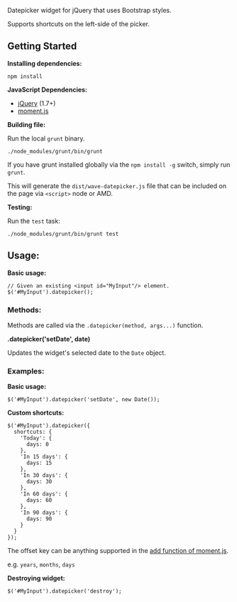 Datepicker widget for jQuery that uses Bootstrap styles.

Supports shortcuts on the left-side of the picker.


## Getting Started

**Installing dependencies:**

    npm install
    
**JavaScript Dependencies:**

* [jQuery](http://jquery.com/) (1.7+)
* [moment.js](http://momentjs.com/)


**Building file:**

Run the local `grunt` binary.

    ./node_modules/grunt/bin/grunt

If you have grunt installed globally via the `npm install -g` switch, simply run `grunt`.

This will generate the `dist/wave-datepicker.js` file that can be included on the page via `<script>` node or AMD.


**Testing:**

Run the `test` task:

    ./node_modules/grunt/bin/grunt test


## Usage:

**Basic usage:**

    // Given an existing <input id="MyInput"/> element.
    $('#MyInput').datepicker();



### Methods:

Methods are called via the `.datepicker(method, args...)` function.

**.datepicker('setDate', date)**

Updates the widget's selected date to the `Date` object.

### Examples:

**Basic usage:**

    $('#MyInput').datepicker('setDate', new Date());


**Custom shortcuts:**

    $('#MyInput').datepicker({
      shortcuts: {
        'Today': {
          days: 0
        },
        'In 15 days': {
          days: 15
        },
        'In 30 days': {
          days: 30
        },
        'In 60 days': {
          days: 60
        },
        'In 90 days': {
          days: 90
        }
      }
    });

The offset key can be anything supported in the [add function of moment.js](http://momentjs.com/docs/#/manipulating/add/).

e.g. `years`, `months`, `days`


**Destroying widget:**

    $('#MyInput').datepicker('destroy');
